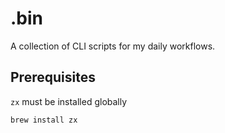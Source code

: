 # .bin

A collection of CLI scripts for my daily workflows.

## Prerequisites

`zx` must be installed globally

```
brew install zx
```
